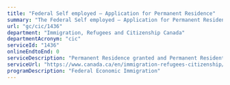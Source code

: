 ```yaml
---
title: "Federal Self employed – Application for Permanent Residence"
summary: "The Federal Self employed – Application for Permanent Residence service from Immigration, Refugees and Citizenship Canada is not available end-to-end online, according to the GC Service Inventory."
url: "gc/cic/1436"
department: "Immigration, Refugees and Citizenship Canada"
departmentAcronym: "cic"
serviceId: "1436"
onlineEndtoEnd: 0
serviceDescription: "Permanent Residence granted and Permanent Resident card issued to individuals who will be self-employed in Canada and have relevant experience in cultural activities or athletics."
serviceUrl: "https://www.canada.ca/en/immigration-refugees-citizenship/services/immigrate-canada/self-employed.html"
programDescription: "Federal Economic Immigration"
---
```

